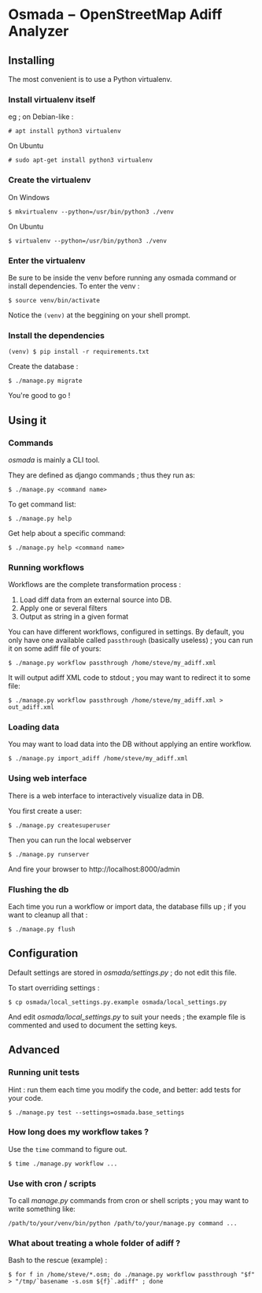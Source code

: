 Osmada − OpenStreetMap Adiff Analyzer
=====================================

Installing
----------

The most convenient is to use a Python virtualenv.

### Install virtualenv itself

eg ; on Debian-like :

    # apt install python3 virtualenv

On Ubuntu

    # sudo apt-get install python3 virtualenv

### Create the virtualenv
On Windows

    $ mkvirtualenv --python=/usr/bin/python3 ./venv

On Ubuntu

    $ virtualenv --python=/usr/bin/python3 ./venv


### Enter the virtualenv

Be sure to be inside the venv before running any osmada command or install
dependencies. To enter the venv :

    $ source venv/bin/activate

Notice the `(venv)` at the beggining on your shell prompt.

### Install the dependencies

    (venv) $ pip install -r requirements.txt


Create the database :

    $ ./manage.py migrate

You're good to go !


Using it
--------

### Commands

*osmada* is mainly a CLI tool.

They are defined as django commands ; thus they run as:

    $ ./manage.py <command name>

To get command list:

    $ ./manage.py help

Get help about a specific command:

    $ ./manage.py help <command name>

### Running workflows

Workflows are the complete transformation process :

1. Load diff data from an external source into DB.
2. Apply one or several filters
3. Output as string in a given format

You can have different workflows, configured in settings. By default, you only
have one available called `passthrough` (basically useless) ; you can run it on
some adiff file of yours:

    $ ./manage.py workflow passthrough /home/steve/my_adiff.xml

It will output adiff XML code to stdout ; you may want to redirect it to some
file:

    $ ./manage.py workflow passthrough /home/steve/my_adiff.xml > out_adiff.xml


### Loading data

You may want to load data into the DB without applying an entire workflow.

    $ ./manage.py import_adiff /home/steve/my_adiff.xml


### Using web interface

There is a web interface to interactively visualize data in DB.

You first create a user:

    $ ./manage.py createsuperuser

Then you can run the local webserver


    $ ./manage.py runserver


And fire your browser to http://localhost:8000/admin

### Flushing the db

Each time you run a workflow or import data, the database fills up ; if you
want to cleanup all that :

    $ ./manage.py flush


Configuration
-------------

Default settings are stored in *osmada/settings.py* ; do not edit this
file.

To start overriding settings :

    $ cp osmada/local_settings.py.example osmada/local_settings.py

And edit *osmada/local_settings.py* to suit your needs ; the example file
is commented and used to document the setting keys.

Advanced
--------

### Running unit tests

Hint : run them each time you modify the code, and better: add tests for your
code.

    $ ./manage.py test --settings=osmada.base_settings

### How long does my workflow takes ?

Use the `time` command to figure out.

    $ time ./manage.py workflow ...

### Use with cron / scripts

To call *manage.py* commands from cron or shell scripts ; you may want to write
something like:

    /path/to/your/venv/bin/python /path/to/your/manage.py command ...

### What about treating a whole folder of adiff ?

Bash to the rescue (example) :

    $ for f in /home/steve/*.osm; do ./manage.py workflow passthrough "$f" > "/tmp/`basename -s.osm ${f}`.adiff" ; done
